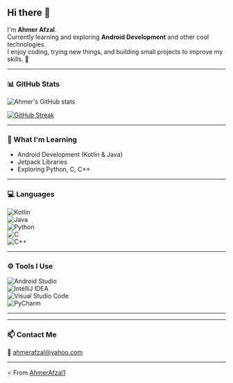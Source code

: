 ## Hi there 👋

I'm **Ahmer Afzal**.  
Currently learning and exploring **Android Development** and other cool technologies.  
I enjoy coding, trying new things, and building small projects to improve my skills. 🚀  

---

### 📊 GitHub Stats
![Ahmer's GitHub stats](https://github-readme-stats.vercel.app/api?username=AhmerAfzal1&count_private=true&show_icons=true&theme=tokyonight&hide_border=true)

[![GitHub Streak](http://github-readme-streak-stats.herokuapp.com?user=AhmerAfzal1&theme=tokyonight&hide_border=true)](https://git.io/streak-stats)

---

<!--
**AhmerAfzal1/AhmerAfzal1** is a ✨ _special_ ✨ repository because its `README.md` (this file) appears on your GitHub profile.

Here are some ideas to get you started:

- 🔭 I’m currently working on ...
- 🌱 I’m currently learning ...
- 👯 I’m looking to collaborate on ...
- 🤔 I’m looking for help with ...
- 💬 Ask me about ...
- 📫 How to reach me: ...
- 😄 Pronouns: ...
- ⚡ Fun fact: ...
-->

### 🌱 What I'm Learning
- Android Development (Kotlin & Java)
- Jetpack Libraries
- Exploring Python, C, C++

---

### 💻 Languages
![Kotlin](https://img.shields.io/badge/kotlin-%230095D5.svg?style=for-the-badge&logo=kotlin&logoColor=white)  
![Java](https://img.shields.io/badge/java-%230175C2.svg?style=for-the-badge&logo=java&logoColor=white)  
![Python](https://img.shields.io/badge/python-%233776AB.svg?style=for-the-badge&logo=python&logoColor=white)  
![C](https://img.shields.io/badge/c-%2300599C.svg?style=for-the-badge&logo=c&logoColor=white)  
![C++](https://img.shields.io/badge/c++-%2300599C.svg?style=for-the-badge&logo=c%2B%2B&logoColor=white)

---

### ⚙️ Tools I Use
![Android Studio](https://img.shields.io/badge/Android%20Studio-3DDC84.svg?style=for-the-badge&logo=android-studio&logoColor=white)  
![IntelliJ IDEA](https://img.shields.io/badge/IntelliJIDEA-000000.svg?style=for-the-badge&logo=intellij-idea&logoColor=white)  
![Visual Studio Code](https://img.shields.io/badge/Visual%20Studio%20Code-0078d7.svg?style=for-the-badge&logo=visual-studio-code&logoColor=white)  
![PyCharm](https://img.shields.io/badge/PyCharm-000000.svg?style=for-the-badge&logo=pycharm&logoColor=white)  

---
---

### 📫 Contact Me
📧 [ahmerafzal@yahoo.com](mailto:ahmerafzal@yahoo.com)

---

⭐️ From [AhmerAfzal1](https://github.com/AhmerAfzal1)
